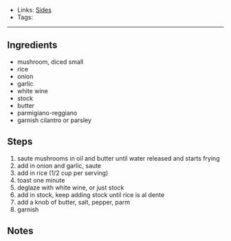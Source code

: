 - Links: [Sides](Sides.md)
- Tags: 

---

## Ingredients
- mushroom, diced small
- rice
- onion
- garlic
- white wine
- stock
- butter
- parmigiano-reggiano
- garnish cilantro or parsley

## Steps
1. saute mushrooms in oil and butter until water released and starts frying
2. add in onion and garlic, saute
3. add in rice (1/2 cup per serving)
4. toast one minute
5. deglaze with white wine, or just stock
6. add in stock, keep adding stock until rice is al dente
7. add a knob of butter, salt, pepper, parm
8. garnish

## Notes
